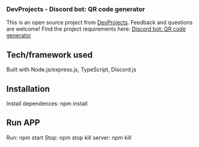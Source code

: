 ### DevProjects - Discord bot: QR code generator

This is an open source project from [DevProjects](http://www.codementor.io/projects). Feedback and questions are welcome!
Find the project requirements here: [Discord bot: QR code generator](https://www.codementor.io/projects/tool/discord-bot-qr-code-generator-cgkm8b16qf)

## Tech/framework used
Built with Node.js/express.js, TypeScript, Discord.js

## Installation
Install dependences: npm install

## Run APP
Run: npm start
Stop: npm stop
kill server: npm kill